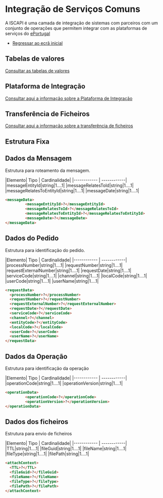 # Integração de Serviços Comuns
A ISCAPI é uma camada de integração de sistemas com parceiros com um conjunto de operações que permitem integrar com as plataformas de serviços do [ePortugal](https://ePortugal.gov.pt)

- [Regressar ao ecrã inicial](../)

## Tabelas de valores
[Consultar as tabelas de valores](..\tabeladevalores)

## Plataforma de Integração
[Consultar aqui a informação sobre a Plataforma de Integração](..\iap)

## Transferência de Ficheiros
[Consultar aqui a informação sobre a transferência de ficheiros](largefiles)

## Estrutura Fixa

## Dados da Mensagem
Estrutura para roteamento da mensagem.

|Elemento| Tipo | Cardinalidade|
|------------ | ------------|
|messageEntityId|string|1....1|
|messageRelatesToId|string|1....1|
|messageRelatesToEntityId|string|1....1|
|messageDate|string|1....1|

```markdown
<messageData>
         <messageEntityId>?</messageEntityId>
         <messageRelatesToId>?</messageRelatesToId>
         <messageRelatesToEntityId>?</messageRelatesToEntityId>
         <messageDate>?</messageDate>
</messageData>
```

## Dados do Pedido
Estrutura para identificação do pedido.

|Elemento| Tipo | Cardinalidade|
|------------ | ------------|
|processNumber|string|1....1|
|requestNumber|string|1....1|
|requestExternalNumber|string|1....1|
|requestDate|string|1....1|
|serviceCode|string|1....1|
|channel|string|1....1|
|localCode|string|1....1|
|userCode|string|1....1|
|userName|string|1....1|


```markdown
<requestData>
  <processNumber>?</processNumber>
  <requestNumber>?</requestNumber>
  <requestExternalNumber>?</requestExternalNumber>
  <requestDate>?</requestDate>
  <serviceCode>?</serviceCode>
  <channel>?</channel>
  <entityCode>?</entityCode>
  <localCode>?</localCode>
  <userCode>?</userCode>
  <userName>?</userName>
</requestData>
```


## Dados da Operação
Estrutura para identificação da operação

|Elemento| Tipo | Cardinalidade|
|------------ | ------------|
|operationCode|string|1....1|
|operationVersion|string|1....1|

```markdown
<operationData>
         <operationCode>?</operationCode>         
         <operationVersion>?</operationVersion>
</operationData>      
```


## Dados dos ficheiros
Estrutura para envio de ficheiros

|Elemento| Tipo | Cardinalidade|
|------------ | ------------|
|TTL|string|1....1|
|fileGuid|string|1....1|
|fileName|string|1....1|
|fileType|string|1....1|
|filePath|string|1....1|

```markdown
<attachContext>
  <TTL>?</TTL>
  <fileGuid>?</fileGuid>
  <fileName>?</fileName>
  <fileType>?</fileType>
  <filePath>?</filePath>
</attachContext>    
```
